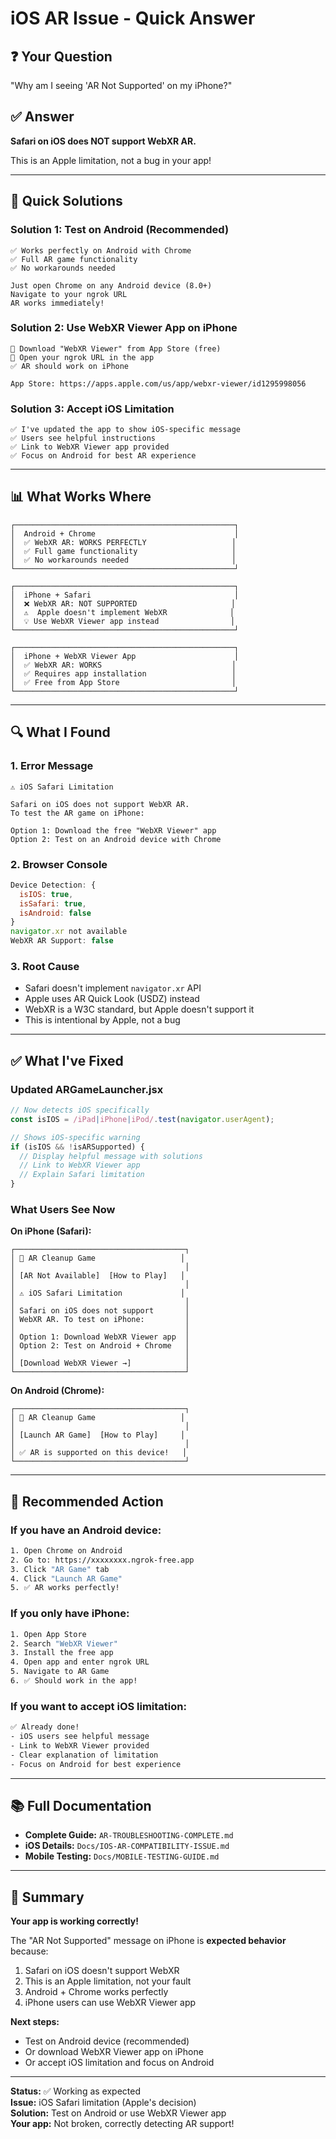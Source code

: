 # iOS AR Issue - Quick Answer

## ❓ Your Question
"Why am I seeing 'AR Not Supported' on my iPhone?"

## ✅ Answer
**Safari on iOS does NOT support WebXR AR.**

This is an Apple limitation, not a bug in your app!

---

## 🎯 Quick Solutions

### Solution 1: Test on Android (Recommended)
```
✅ Works perfectly on Android with Chrome
✅ Full AR game functionality
✅ No workarounds needed

Just open Chrome on any Android device (8.0+)
Navigate to your ngrok URL
AR works immediately!
```

### Solution 2: Use WebXR Viewer App on iPhone
```
📱 Download "WebXR Viewer" from App Store (free)
🔗 Open your ngrok URL in the app
✅ AR should work on iPhone

App Store: https://apps.apple.com/us/app/webxr-viewer/id1295998056
```

### Solution 3: Accept iOS Limitation
```
✅ I've updated the app to show iOS-specific message
✅ Users see helpful instructions
✅ Link to WebXR Viewer app provided
✅ Focus on Android for best AR experience
```

---

## 📊 What Works Where

```
┌─────────────────────────────────────────────────┐
│  Android + Chrome                               │
│  ✅ WebXR AR: WORKS PERFECTLY                   │
│  ✅ Full game functionality                     │
│  ✅ No workarounds needed                       │
└─────────────────────────────────────────────────┘

┌─────────────────────────────────────────────────┐
│  iPhone + Safari                                │
│  ❌ WebXR AR: NOT SUPPORTED                     │
│  ⚠️  Apple doesn't implement WebXR              │
│  💡 Use WebXR Viewer app instead                │
└─────────────────────────────────────────────────┘

┌─────────────────────────────────────────────────┐
│  iPhone + WebXR Viewer App                      │
│  ✅ WebXR AR: WORKS                             │
│  ✅ Requires app installation                   │
│  ✅ Free from App Store                         │
└─────────────────────────────────────────────────┘
```

---

## 🔍 What I Found

### 1. Error Message
```
⚠️ iOS Safari Limitation

Safari on iOS does not support WebXR AR.
To test the AR game on iPhone:

Option 1: Download the free "WebXR Viewer" app
Option 2: Test on an Android device with Chrome
```

### 2. Browser Console
```javascript
Device Detection: {
  isIOS: true,
  isSafari: true,
  isAndroid: false
}
navigator.xr not available
WebXR AR Support: false
```

### 3. Root Cause
- Safari doesn't implement `navigator.xr` API
- Apple uses AR Quick Look (USDZ) instead
- WebXR is a W3C standard, but Apple doesn't support it
- This is intentional by Apple, not a bug

---

## ✅ What I've Fixed

### Updated ARGameLauncher.jsx
```javascript
// Now detects iOS specifically
const isIOS = /iPad|iPhone|iPod/.test(navigator.userAgent);

// Shows iOS-specific warning
if (isIOS && !isARSupported) {
  // Display helpful message with solutions
  // Link to WebXR Viewer app
  // Explain Safari limitation
}
```

### What Users See Now

**On iPhone (Safari):**
```
┌──────────────────────────────────────┐
│ 🧹 AR Cleanup Game                   │
│                                      │
│ [AR Not Available]  [How to Play]   │
│                                      │
│ ⚠️ iOS Safari Limitation             │
│                                      │
│ Safari on iOS does not support       │
│ WebXR AR. To test on iPhone:         │
│                                      │
│ Option 1: Download WebXR Viewer app  │
│ Option 2: Test on Android + Chrome   │
│                                      │
│ [Download WebXR Viewer →]            │
└──────────────────────────────────────┘
```

**On Android (Chrome):**
```
┌──────────────────────────────────────┐
│ 🧹 AR Cleanup Game                   │
│                                      │
│ [Launch AR Game]  [How to Play]     │
│                                      │
│ ✅ AR is supported on this device!   │
└──────────────────────────────────────┘
```

---

## 🎯 Recommended Action

### If you have an Android device:
```bash
1. Open Chrome on Android
2. Go to: https://xxxxxxxx.ngrok-free.app
3. Click "AR Game" tab
4. Click "Launch AR Game"
5. ✅ AR works perfectly!
```

### If you only have iPhone:
```bash
1. Open App Store
2. Search "WebXR Viewer"
3. Install the free app
4. Open app and enter ngrok URL
5. Navigate to AR Game
6. ✅ Should work in the app!
```

### If you want to accept iOS limitation:
```bash
✅ Already done!
- iOS users see helpful message
- Link to WebXR Viewer provided
- Clear explanation of limitation
- Focus on Android for best experience
```

---

## 📚 Full Documentation

- **Complete Guide:** `AR-TROUBLESHOOTING-COMPLETE.md`
- **iOS Details:** `Docs/IOS-AR-COMPATIBILITY-ISSUE.md`
- **Mobile Testing:** `Docs/MOBILE-TESTING-GUIDE.md`

---

## 💬 Summary

**Your app is working correctly!**

The "AR Not Supported" message on iPhone is **expected behavior** because:
1. Safari on iOS doesn't support WebXR
2. This is an Apple limitation, not your fault
3. Android + Chrome works perfectly
4. iPhone users can use WebXR Viewer app

**Next steps:**
- Test on Android device (recommended)
- Or download WebXR Viewer app on iPhone
- Or accept iOS limitation and focus on Android

---

**Status:** ✅ Working as expected  
**Issue:** iOS Safari limitation (Apple's decision)  
**Solution:** Test on Android or use WebXR Viewer app  
**Your app:** Not broken, correctly detecting AR support!  

